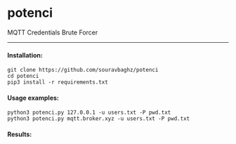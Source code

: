 # potenci
MQTT Credentials Brute Forcer
***
#### Installation:
 ```
 git clone https://github.com/souravbaghz/potenci
 cd potenci
 pip3 install -r requirements.txt
 ```
 #### Usage examples:
 ```
 python3 potenci.py 127.0.0.1 -u users.txt -P pwd.txt
 python3 potenci.py mqtt.broker.xyz -u users.txt -P pwd.txt
 ```
 #### Results:
